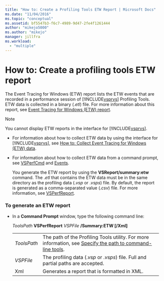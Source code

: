 ```yaml
---
title: "How to: Create a Profiling Tools ETW Report | Microsoft Docs"
ms.date: "11/04/2016"
ms.topic: "conceptual"
ms.assetid: bf5547b3-f6c7-4989-9d47-2fe4f1261444
author: "mikejo5000"
ms.author: "mikejo"
manager: jillfra
ms.workload:
  - "multiple"
---
```

# How to: Create a profiling tools ETW report
The Event Tracing for Windows (ETW) report lists the ETW events that are recorded in a performance session of [!INCLUDE[vsprvs](../code-quality/includes/vsprvs_md.md)] Profiling Tools. ETW data is collected in a binary (.*etl*) file. For more information about this report, see [Event Tracing for Windows (ETW) report](../profiling/event-tracing-for-windows-etw-report.md).

> [!NOTE]
> You cannot display ETW reports in the interface for [!INCLUDE[vsprvs](../code-quality/includes/vsprvs_md.md)].

- For information about how to collect ETW data by using the interface for [!INCLUDE[vsprvs](../code-quality/includes/vsprvs_md.md)], see [How to: Collect Event Tracing for Windows (ETW) data](../profiling/how-to-collect-event-tracing-for-windows-etw-data.md).

- For information about how to collect ETW data from a command prompt, see [VSPerfCmd](../profiling/vsperfcmd.md) and [Events](../profiling/events-vsperfcmd.md).

  You generate the ETW report by using the **VSReport/summary:etw** command. The .*etl* that contains the ETW data must be in the same directory as the profiling data (.*vsp* or .*vsps*) file. By default, the report is generated as a comma-separated value (.*csv*) file. For more information, see [VSPerfReport](../profiling/vsperfreport.md).

### To generate an ETW report

- In a **Command Prompt** window, type the following command line:

     *ToolsPath* **VSPerfReport** *VSPFile*  **/Summary:ETW [/Xml]**

    |||
    |-|-|
    |*ToolsPath*|The path of the Profiling Tools utility. For more information, see [Specify the path to command-line tools](../profiling/specifying-the-path-to-profiling-tools-command-line-tools.md).|
    |*VSPFile*|The profiling data (.*vsp* or .*vsps*) file. Full and partial paths are accepted.|
    |Xml|Generates a report that is formatted in XML.|
